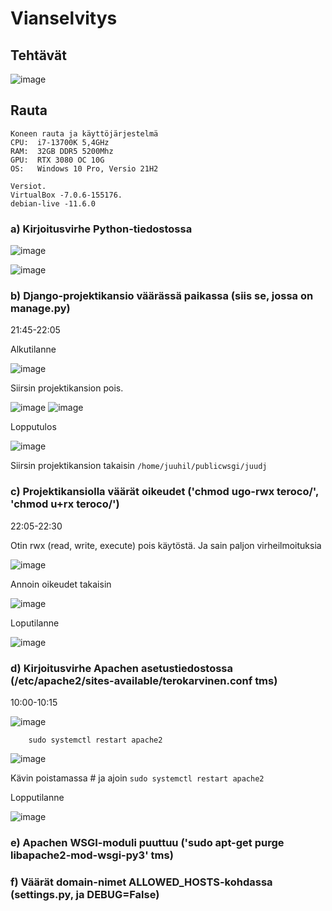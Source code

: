 # Vianselvitys

## Tehtävät
![image](https://user-images.githubusercontent.com/122887067/222975909-6a9a3e50-3eda-4a77-a33b-3eea0448826c.png)


## Rauta

    Koneen rauta ja käyttöjärjestelmä
    CPU:  i7-13700K 5,4GHz
    RAM:  32GB DDR5 5200Mhz
    GPU:  RTX 3080 OC 10G
    OS:   Windows 10 Pro, Versio 21H2
    
    Versiot. 
    VirtualBox -7.0.6-155176.
    debian-live -11.6.0
    
### a) Kirjoitusvirhe Python-tiedostossa
![image](https://user-images.githubusercontent.com/122887067/222976341-02f37186-3b0e-401a-83c3-184d0803206e.png)

![image](https://user-images.githubusercontent.com/122887067/222976323-7890ad1e-4ed8-4621-8ae3-28a0955bd98a.png)

### b) Django-projektikansio väärässä paikassa (siis se, jossa on manage.py)

21:45-22:05

Alkutilanne

![image](https://user-images.githubusercontent.com/122887067/222976341-02f37186-3b0e-401a-83c3-184d0803206e.png)

Siirsin projektikansion pois.

![image](https://user-images.githubusercontent.com/122887067/222976872-46be1457-8872-4cde-a11f-7916492802c9.png)
![image](https://user-images.githubusercontent.com/122887067/222976889-9e8bee8e-f247-4678-9083-7ba23e80f429.png)

Lopputulos

![image](https://user-images.githubusercontent.com/122887067/222976913-08f0f8ce-7484-4b84-88f2-21307529325a.png)

Siirsin projektikansion takaisin ``/home/juuhil/publicwsgi/juudj``

### c) Projektikansiolla väärät oikeudet ('chmod ugo-rwx teroco/', 'chmod u+rx teroco/')
22:05-22:30

Otin rwx (read, write, execute) pois käytöstä. Ja sain paljon virheilmoituksia

![image](https://user-images.githubusercontent.com/122887067/222984802-4dfe668d-757b-4a16-a9bf-08485adf085a.png)

Annoin oikeudet takaisin

![image](https://user-images.githubusercontent.com/122887067/222984888-e4e4aa5d-08c6-4809-af76-8096092af0b0.png)

Loputilanne

![image](https://user-images.githubusercontent.com/122887067/222989025-32e7844b-88d1-48ed-9abe-5c05b3f8faaf.png)

### d) Kirjoitusvirhe Apachen asetustiedostossa (/etc/apache2/sites-available/terokarvinen.conf tms)
10:00-10:15

![image](https://user-images.githubusercontent.com/122887067/223052712-b7418710-4928-4a95-9f72-2ca1860bb4ca.png)

        sudo systemctl restart apache2
        
![image](https://user-images.githubusercontent.com/122887067/223053687-6910baae-0567-49eb-bbc4-1a37ad44dd15.png)

Kävin poistamassa # ja ajoin ``sudo systemctl restart apache2``

Lopputilanne

![image](https://user-images.githubusercontent.com/122887067/223054054-a0ec8b7f-c5eb-4bf3-a4fe-a723acd3d417.png)

### e) Apachen WSGI-moduli puuttuu ('sudo apt-get purge libapache2-mod-wsgi-py3' tms)

### f) Väärät domain-nimet ALLOWED_HOSTS-kohdassa (settings.py, ja DEBUG=False)


